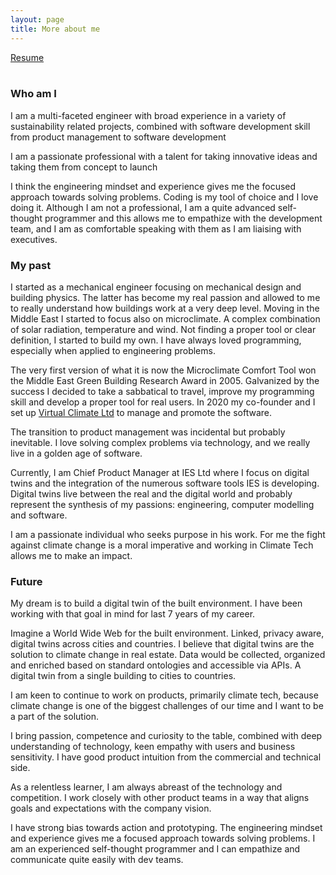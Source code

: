 ```yaml
---
layout: page
title: More about me
---
```


<div>
    <a href="/assets/images/resume.pdf"
        class="button is-rounded is-uppercase has-text-weight-normal is-black is-outlined">Resume</a>
</div>
<br>

### Who am I
I am a multi-faceted engineer with broad experience in a variety of sustainability related projects, combined with software development skill from product management to software development

I am a passionate professional with a talent for taking innovative ideas and taking them from concept to launch 

I think the engineering mindset and experience gives me the focused approach towards solving problems. Coding is my tool of choice and I love doing it. Although I am not a professional, I am a quite advanced self-thought programmer and this allows me to empathize with the development team, and I am as comfortable speaking with them as I am liaising with executives.

### My past

I started as a mechanical engineer focusing on mechanical design and building physics. The latter has become my real passion and allowed to me to really understand how buildings work at a very deep level. Moving in the Middle East I started to focus also on microclimate. A complex combination of solar radiation, temperature and wind. Not finding a proper tool or clear definition, I started to build my own. I have always loved programming, especially when applied to engineering problems. 

The very first version of what it is now the Microclimate Comfort Tool won the Middle East Green Building Research Award in 2005. Galvanized by the success I decided to take a sabbatical to travel, improve my programming skill and develop a proper tool for real users. In 2020 my co-founder and I set up [Virtual Climate Ltd](https://www.virtual-climate.com/) to manage and promote the software.

The transition to product management was incidental but probably inevitable. I love solving complex problems via technology, and we really live in a golden age of software.

Currently, I am Chief Product Manager at IES Ltd where I focus on digital twins and the integration of the numerous software tools IES is developing. Digital twins live between the real and the digital world and probably represent the synthesis of my passions: engineering, computer modelling and software.

I am a passionate individual who seeks purpose in his work. For me the fight against climate change is a moral imperative and working in Climate Tech allows me to make an impact.

### Future
My dream is to build a digital twin of the built environment. I have been working with that goal in mind for last 7 years of my career.

Imagine a World Wide Web for the built environment. Linked, privacy aware, digital twins across cities and countries. I believe that digital twins are the solution to climate change in real estate. Data would be collected, organized and enriched based on standard ontologies and accessible via APIs. A digital twin from a single building to cities to countries. 

I am keen to continue to work on products, primarily climate tech, because climate change is one of the biggest challenges of our time and I want to be a part of the solution.

I bring passion, competence and curiosity to the table, combined with deep understanding of technology, keen empathy with users and business sensitivity. I have good product intuition from the commercial and technical side.  

As a relentless learner, I am always abreast of the technology and competition. I work closely with other product teams in a way that aligns goals and expectations with the company vision.

I have strong bias towards action and prototyping. The engineering mindset and experience gives me a focused approach towards solving problems. I am an experienced self-thought programmer and I can empathize and communicate quite easily with dev teams.
